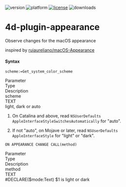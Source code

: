 ![version](https://img.shields.io/badge/version-19%2B-5682DF)
![platform](https://img.shields.io/static/v1?label=platform&message=mac-intel%20|%20mac-arm&color=blue)
[![license](https://img.shields.io/github/license/miyako/4d-plugin-appearance)](LICENSE)
![downloads](https://img.shields.io/github/downloads/miyako/4d-plugin-appearance/total)

# 4d-plugin-appearance
Observe changes for the macOS appearance

inspired by [ruiaureliano/macOS-Appearance](https://github.com/ruiaureliano/macOS-Appearance)

#### Syntax

```
scheme:=Get_system_color_scheme
```

<div class="grid">
<div class="syntax-th cell cell--2">Parameter</div>
<div class="syntax-th cell cell--2">Type</div>
<div class="syntax-th cell cell--8">Description</div>
<div class="syntax-td cell cell--2">scheme</div>
<div class="syntax-td cell cell--2">TEXT</div>
<div class="syntax-td cell cell--8">light, dark or auto</div>   
</div>

1. On Catalina and above, read `NSUserDefaults` `AppleInterfaceStyleSwitchesAutomatically` for "auto".

2. If not "auto", on Mojave or later, read `NSUserDefaults` `AppleInterfaceStyle` for "light" or "dark".

```
ON APPEARANCE CHANGE CALL(method)
```

<div class="grid">
<div class="syntax-th cell cell--2">Parameter</div>
<div class="syntax-th cell cell--2">Type</div>
<div class="syntax-th cell cell--8">Description</div>
<div class="syntax-td cell cell--2">method</div>
<div class="syntax-td cell cell--2">TEXT</div>
<div class="syntax-td cell cell--8">#DECLARE($mode:Text) $1 is light or dark</div>   
</div>
